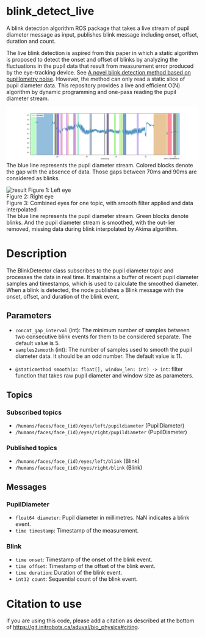 # blink_detect_live
A blink detection algorithm ROS package that takes a live stream of pupil diameter message as input, publishes blink message including onset, offset, duration and count.

The live blink detection is aspired from this paper in which a static algorithm is proposed to detect the onset and offset of blinks by analyzing the fluctuations in the pupil data that result from measurement error produced by the eye-tracking device. See [A novel blink detection method based on pupillometry noise](https://pubmed.ncbi.nlm.nih.gov/29340968/). However, the method can only read a static slice of pupil diameter data. This repository provides a live and efficient O(N) algorithm by dynamic programming and one-pass reading the pupil diameter stream.



![result](doc/Figure_1.png)
The blue line represents the pupil diameter stream. Colored blocks denote the gap with the absence of data. Those gaps between 70ms and 90ms are considered as blinks.



![result](doc/result.gif)
Figure 1: Left eye\
Figure 2: Right eye\
Figure 3: Combined eyes for one topic, with smooth filter applied and data interpolated\
The blue line represents the pupil diameter stream. Green blocks denote blinks. And the pupil diameter stream is smoothed, with the out-lier removed, missing data during blink interpolated by Akima algorithm.

# Description
The BlinkDetector class subscribes to the pupil diameter topic and processes the data in real time. It maintains a buffer of recent pupil diameter samples and timestamps, which is used to calculate the smoothed diameter. When a blink is detected, the node publishes a Blink message with the onset, offset, and duration of the blink event.
## Parameters
 - `concat_gap_interval` (int): The minimum number of samples between two consecutive blink events for them to be considered separate. The default value is 5.
 - `samples2smooth` (int): The number of samples used to smooth the pupil diameter data. It should be an odd number. The default value is 11.
 <br/><br/>
 - `@staticmethod smooth(x: float[], window_len: int) -> int`: filter function that takes raw pupil diameter and window size as parameters.

## Topics

### Subscribed topics
 - `/humans/faces/face_(id)/eyes/left/pupildiameter` (PupilDiameter)
 - `/humans/faces/face_(id)/eyes/right/pupildiameter` (PupilDiameter)
### Published topics
 - `/humans/faces/face_(id)/eyes/left/blink` (Blink)
 - `/humans/faces/face_(id)/eyes/right/blink` (Blink)
## Messages
### PupilDiameter
 - `float64 diameter`: Pupil diameter in millimetres. NaN indicates a blink event.
 - `time timestamp`: Timestamp of the measurement.
### Blink
 - `time onset`: Timestamp of the onset of the blink event.
 - `time offset`: Timestamp of the offset of the blink event.
 - `time duration`: Duration of the blink event.
 - `int32 count`: Sequential count of the blink event.

# Citation to use
if you are using this code, please add a citation as described at the bottom of https://git.initrobots.ca/aduval/bio_physics#citing.

